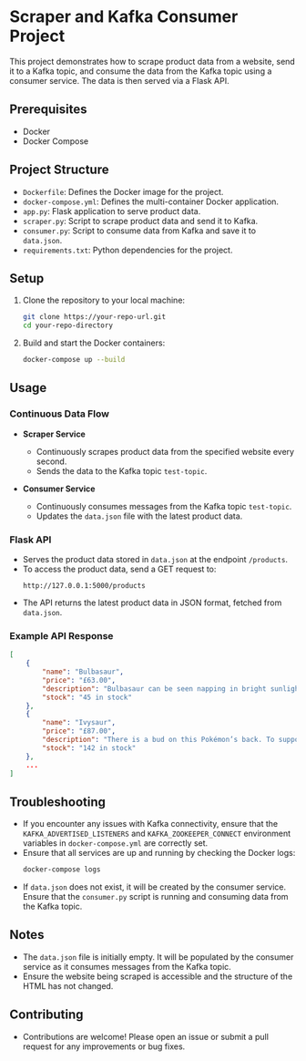 # Scraper and Kafka Consumer Project

This project demonstrates how to scrape product data from a website, send it to a Kafka topic, and consume the data from the Kafka topic using a consumer service. The data is then served via a Flask API.

## Prerequisites

- Docker
- Docker Compose

## Project Structure

- `Dockerfile`: Defines the Docker image for the project.
- `docker-compose.yml`: Defines the multi-container Docker application.
- `app.py`: Flask application to serve product data.
- `scraper.py`: Script to scrape product data and send it to Kafka.
- `consumer.py`: Script to consume data from Kafka and save it to `data.json`.
- `requirements.txt`: Python dependencies for the project.

## Setup

1. Clone the repository to your local machine:
    ```sh
    git clone https://your-repo-url.git
    cd your-repo-directory
    ```

2. Build and start the Docker containers:
    ```sh
    docker-compose up --build
    ```

## Usage

### Continuous Data Flow

- **Scraper Service**
  - Continuously scrapes product data from the specified website every second.
  - Sends the data to the Kafka topic `test-topic`.

- **Consumer Service**
  - Continuously consumes messages from the Kafka topic `test-topic`.
  - Updates the `data.json` file with the latest product data.

### Flask API

- Serves the product data stored in `data.json` at the endpoint `/products`.
- To access the product data, send a GET request to:
    ```
    http://127.0.0.1:5000/products
    ```
- The API returns the latest product data in JSON format, fetched from `data.json`.

### Example API Response

```json
[
    {
        "name": "Bulbasaur",
        "price": "£63.00",
        "description": "Bulbasaur can be seen napping in bright sunlight. There is a seed on its back. By soaking up the sun’s rays, the seed grows progressively larger.",
        "stock": "45 in stock"
    },
    {
        "name": "Ivysaur",
        "price": "£87.00",
        "description": "There is a bud on this Pokémon’s back. To support its weight, Ivysaur’s legs and trunk grow thick and strong. If it starts spending more time lying in the sunlight, it’s a sign that the bud will bloom into a large flower soon.",
        "stock": "142 in stock"
    },
    ...
]
```

## Troubleshooting

- If you encounter any issues with Kafka connectivity, ensure that the `KAFKA_ADVERTISED_LISTENERS` and `KAFKA_ZOOKEEPER_CONNECT` environment variables in `docker-compose.yml` are correctly set.
- Ensure that all services are up and running by checking the Docker logs:
    ```sh
    docker-compose logs
    ```
- If `data.json` does not exist, it will be created by the consumer service. Ensure that the `consumer.py` script is running and consuming data from the Kafka topic.

## Notes

- The `data.json` file is initially empty. It will be populated by the consumer service as it consumes messages from the Kafka topic.
- Ensure the website being scraped is accessible and the structure of the HTML has not changed.

## Contributing

- Contributions are welcome! Please open an issue or submit a pull request for any improvements or bug fixes.
```